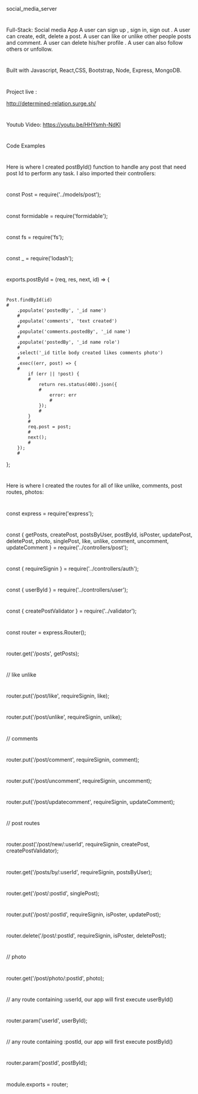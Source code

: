  social_media_server
#
Full-Stack: Social media App A user can sign up , sign in, sign out . A user can create, edit, delete a post. A user can like or unlike other people posts and comment. A user can delete his/her profile . A user can also follow others or unfollow.

#
Built with Javascript, React,CSS, Bootstrap, Node, Express, MongoDB.

#
Project live :

http://determined-relation.surge.sh/

#
Youtub Video: https://youtu.be/HHYsmh-NdKI

#
Code Examples
#
Here is where I created postById() function to handle any post that need post Id to perform any task. I also imported their controllers:

# 
const Post = require('../models/post');
#
const formidable = require('formidable');
#
const fs = require('fs');
#
const _ = require('lodash');
#
exports.postById = (req, res, next, id) => {
#
    Post.findById(id)
    #
        .populate('postedBy', '_id name')
        #
        .populate('comments', 'text created')
        #
        .populate('comments.postedBy', '_id name')
        #
        .populate('postedBy', '_id name role')
        #
        .select('_id title body created likes comments photo')
        #
        .exec((err, post) => {
        #
            if (err || !post) {
            #
                return res.status(400).json({
                #
                    error: err
                    #
                });
                #
            }
            #
            req.post = post;
            #
            next();
            #
        });
        #
};

#
Here is where I created the routes for all of like unlike, comments, post routes, photos:

#
const express = require('express');
#
const {
    getPosts,
    createPost,
    postsByUser,
    postById,
    isPoster,
    updatePost,
    deletePost,
    photo,
    singlePost,
    like,
    unlike,
    comment,
    uncomment,
    updateComment
} = require('../controllers/post');
#
const { requireSignin } = require('../controllers/auth');
#
const { userById } = require('../controllers/user');
#
const { createPostValidator } = require('../validator');
#
const router = express.Router();
#
router.get('/posts', getPosts);
#
// like unlike
#
router.put('/post/like', requireSignin, like);
#
router.put('/post/unlike', requireSignin, unlike);
#
// comments
#
router.put('/post/comment', requireSignin, comment);
#
router.put('/post/uncomment', requireSignin, uncomment);
#
router.put('/post/updatecomment', requireSignin, updateComment);
#
// post routes
#
router.post('/post/new/:userId', requireSignin, createPost, createPostValidator);
#
router.get('/posts/by/:userId', requireSignin, postsByUser);
#
router.get('/post/:postId', singlePost);
#
router.put('/post/:postId', requireSignin, isPoster, updatePost);
#
router.delete('/post/:postId', requireSignin, isPoster, deletePost);
#
// photo
#
router.get('/post/photo/:postId', photo);
#
// any route containing :userId, our app will first execute userById()
#
router.param('userId', userById);
#
// any route containing :postId, our app will first execute postById()
#
router.param('postId', postById);
#
module.exports = router;
